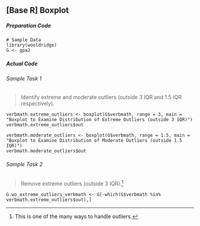 ## \[Base R\] Boxplot
##### Preparation Code
```
# Sample Data
library(wooldridge)
G <- gpa2
```
##### Actual Code
###### Sample Task 1
>Identify extreme and moderate outliers (outside 3 IQR and 1.5 IQR respectively).
```
verbmath.extreme_outliers <- boxplot(G$verbmath, range = 3, main = "Boxplot to Examine Distribution of Extreme Outliers (outside 3 IQR)")
verbmath.extreme_outliers$out

verbmath.moderate_outliers <- boxplot(G$verbmath, range = 1.5, main = "Boxplot to Examine Distribution of Moderate Outliers (outside 1.5 IQR)")
verbmath.moderate_outliers$out
```
###### Sample Task 2
>Remove extreme outliers (outside 3 IQR).[^1]
```
G.wo_extreme_outliers_verbmath <- G[-which(G$verbmath %in% verbmath.extreme_outliers$out),]
```
[^1]: This is one of the many ways to handle outliers.
